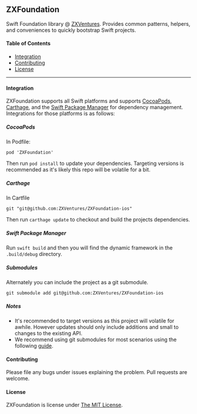 ## ZXFoundation

Swift Foundation library @ [ZXVentures](https://zx-ventures.com). Provides common patterns, helpers, and conveniences to quickly bootstrap Swift projects.

#### Table of Contents

* [Integration](#integration)
* [Contributing](#contributing)
* [License](#license)

-----

#### Integration

ZXFoundation supports all Swift platforms and supports [CocoaPods](https://cocoapods.org), [Carthage](https://github.com/Carthage/Carthage), and the [Swift Package Manager](https://github.com/apple/swift-package-manager) for dependency management. Integrations for those platforms is as follows:

##### CocoaPods

In Podfile:

```
pod 'ZXFoundation'
```

Then run `pod install` to update your dependencies. Targeting versions is recommended as it's likely this repo will be volatile for a bit.

##### Carthage

In Cartfile

```
git "git@github.com:ZXVentures/ZXFoundation-ios"
```

Then run `carthage update`  to checkout and build the projects dependencies.

##### Swift Package Manager

Run `swift build` and then you will find the dynamic framework in the `.build/debug` directory.

##### Submodules

Alternately you can include the project as a git submodule.

```
git submodule add git@github.com:ZXVentures/ZXFoundation-ios
```

##### Notes

* It's recommended to target versions as this project will volatile for awhile. However updates should only include additions and small to changes to the existing API.
* We recommend using git submodules for most scenarios using the following [guide](http://bsn.io/reference/process/2016/06/02/using-carthage-to-add-third-party-code/).

#### Contributing

Please file any bugs under issues explaining the problem. Pull requests are welcome.

#### License

ZXFoundation is license under [The MIT License](https://opensource.org/licenses/MIT).

